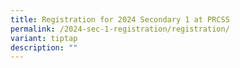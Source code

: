 ```yaml
---
title: Registration for 2024 Secondary 1 at PRCSS
permalink: /2024-sec-1-registration/registration/
variant: tiptap
description: ""
---
```

